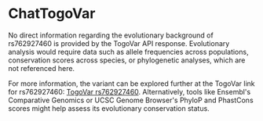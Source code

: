 # ChatTogoVar

No direct information regarding the evolutionary background of rs762927460 is provided by the TogoVar API response. Evolutionary analysis would require data such as allele frequencies across populations, conservation scores across species, or phylogenetic analyses, which are not referenced here.

For more information, the variant can be explored further at the TogoVar link for rs762927460: [TogoVar rs762927460](https://identifiers.org/dbsnp/rs762927460). Alternatively, tools like Ensembl's Comparative Genomics or UCSC Genome Browser's PhyloP and PhastCons scores might help assess its evolutionary conservation status.